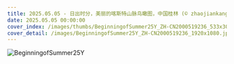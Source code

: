 ```yaml
---
title: 2025.05.05 - 日出时分，美丽的喀斯特山脉鸟瞰图，中国桂林 (© zhaojiankang/Getty Images)
date: 2025.05.05 00:00:00
cover_index: /images/thumbs/BeginningofSummer25Y_ZH-CN2000519236_533x300.jpg
cover_detail: /images/BeginningofSummer25Y_ZH-CN2000519236_1920x1080.jpg
---
```


![BeginningofSummer25Y](/images/BeginningofSummer25Y_ZH-CN2000519236_1920x1080.jpg)
